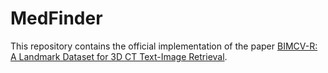 # MedFinder
This repository contains the official implementation of the paper [BIMCV-R: A Landmark Dataset for 3D CT Text-Image Retrieval](https://arxiv.org/pdf/2403.15992).
